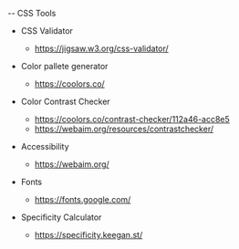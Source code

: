 -- CSS Tools

* CSS Validator
  - https://jigsaw.w3.org/css-validator/

* Color pallete generator
  - https://coolors.co/

* Color Contrast Checker
  - https://coolors.co/contrast-checker/112a46-acc8e5
  - https://webaim.org/resources/contrastchecker/

* Accessibility
  - https://webaim.org/

* Fonts
  - https://fonts.google.com/

* Specificity Calculator
  - https://specificity.keegan.st/
